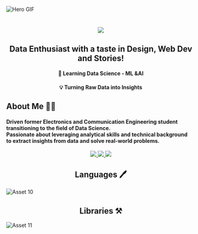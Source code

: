 <!-- Hero Image -->
![Hero GIF](https://github.com/manjit-baishya-datascience/manjit-baishya-datascience/assets/127611924/872b2c32-aa8e-42e4-85aa-fa82ea320af5)

<!-- Greeting Message -->
<h1 align="center">
    <img src="https://readme-typing-svg.herokuapp.com/?font=Montserrat&weight=600&size=35&center=true&vCenter=true&width=500&height=70&duration=3500&lines=Hello!+👋;+I'm+Manjit!;+Welcome+to+my+profile.🙏" />
</h1>

<!-- Subtitle -->
<h2 align="center">Data Enthusiast with a taste in Design, Web Dev and Stories!</h2>
<h4 align="center">🌱 Learning Data Science - ML &AI </h4>
<h4 align="center">💡 Turning Raw Data into Insights </h4>

<h2>About Me 👨‍🎓</h2>
<h4>Driven former Electronics and Communication Engineering student <br>
    transitioning to the field of Data Science. <br> 
    Passionate about leveraging analytical skills and technical background <br>
    to extract insights from data and solve real-world problems.</h4>


<!-- Social Profiles -->
<div align="center"> 
  <a href="mailto:manjitbaishya01@gmail.com">
    <img src=https://img.shields.io/badge/Gmail-D14836?style=for-the-badge&logo=gmail&logoColor=white target="_blank"/>
  </a>
  <a href="https://www.linkedin.com/in/reach-manjit-here" target="_blank">
    <img src="https://img.shields.io/badge/LinkedIn-0077B5?style=for-the-badge&logo=linkedin&logoColor=white" target="_blank" />
  </a>
  <a href="https://manjit-baishya-2023" target="_blank">
     <img src=https://img.shields.io/badge/Medium-12100E?style=for-the-badge&logo=medium&logoColor=white target="_blank" /> 
  </a>
</div>

<!-- Languages and Libraries -->
<h2 align="center">Languages 🖊</h2>

![Asset 10](https://github.com/manjit-baishya-datascience/manjit-baishya-datascience/assets/127611924/54cea01c-fb31-4f44-bf5f-806c07adbdc1)

<h2 align="center">Libraries ⚒️</h2>

![Asset 11](https://github.com/manjit-baishya-datascience/manjit-baishya-datascience/assets/127611924/4e9cde21-f797-40bf-ac23-8d663bb0c3d7)
